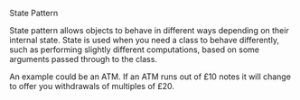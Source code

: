 State Pattern

State pattern allows objects to behave in different ways depending on their internal state. State is used when you need a class to behave differently, such as performing slightly different computations, based on some arguments passed through to the class.

An example could be an ATM. If an ATM runs out of £10 notes it will change to offer you withdrawals of multiples of £20.